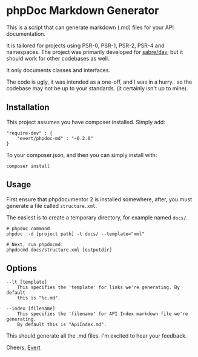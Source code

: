 phpDoc Markdown Generator
=========================

This is a script that can generate markdown (.md) files for your API
documentation.

It is tailored for projects using PSR-0, PSR-1, PSR-2, PSR-4 and namespaces.
The project was primarily developed for [sabre/dav](https://sabre.io/),
but it should work for other codebases as well.

It only documents classes and interfaces.

The code is ugly, it was intended as a one-off, and I was in a hurry.. so the
codebase may not be up to your standards. (it certainly isn't up to mine).

Installation
------------

This project assumes you have composer installed.
Simply add:

    "require-dev" : {
        "evert/phpdoc-md" : "~0.2.0"
    }

To your composer.json, and then you can simply install with:

    composer install

Usage
-----

First ensure that phpdocumentor 2 is installed somewhere, after, you must
generate a file called `structure.xml`.

The easiest is to create a temporary directory, for example named `docs/`.

    # phpdoc command
    phpdoc  -d [project path] -t docs/ --template="xml"

    # Next, run phpdocmd:
    phpdocmd docs/structure.xml [outputdir]

Options
-------

    --lt [template]
        This specifies the 'template' for links we're generating. By default
        this is "%c.md".

    --index [filename]
        This specifies the 'filename' for API Index markdown file we're generating.
        By default this is "ApiIndex.md".

This should generate all the .md files. I'm excited to hear your feedback.

Cheers,
[Evert](https://twitter.com/evertp)
